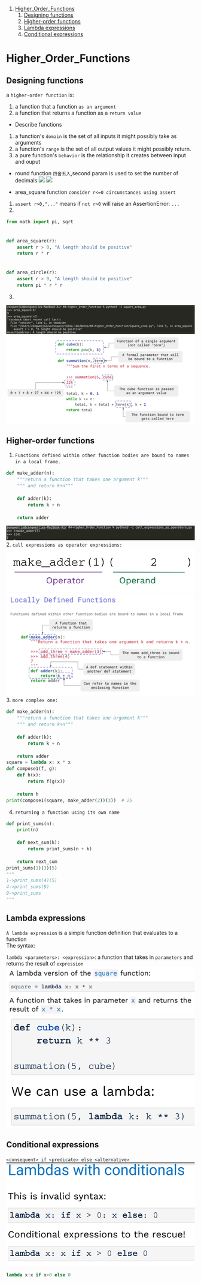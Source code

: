 1. [Higher_Order_Functions](#higher_order_functions)
   1. [Designing functions](#designing-functions)
   2. [Higher-order functions](#higher-order-functions)
   3. [Lambda expressions](#lambda-expressions)
   4. [Conditional expressions](#conditional-expressions)
# Higher_Order_Functions
## Designing functions
a `higher-order function` is:<br>
1. a function that a function `as an argument`
2. a function that returns a function as a `return value`

- Describe functions
1. a function's `domain` is the set of all inputs it might possibly take as arguments
2. a function's `range` is the set of all output values it might possibly return.
3. a pure function's `behavior` is the relationship it creates between input and ouput

- round function `四舍五入`,second param is used to set the number of decimals
![](../images/2022-04-23-09-56-33.png)
![](../images/2022-04-23-09-57-20.png)

- area_square function `consider r<=0 circumstances using assert`
1. `assert r>0,"..."` means if `not r>0` will raise an AssertionError: `...`
2. 
```py
from math import pi, sqrt


def area_square(r):
    assert r > 0, "A length should be positive"
    return r * r


def area_circle(r):
    assert r > 0, "A length should be positive"
    return pi * r * r
```
3. 
![](../../images/2022-04-23-10-07-32.png)
![](../../images/2022-04-23-14-14-03.png)

## Higher-order functions
1. `Functions defined within other function bodies are bound to names in a local frame.`
```py
def make_adder(n):
    """return a function that takes one argument k"""
    """ and return k+n"""

    def adder(k):
        return k + n

    return adder
```
![](../../images/2022-04-23-14-19-49.png)
2. `call expressions as operator expressions:`<br>
![](../../images/2022-04-23-14-21-15.png)
![](../../images/2022-04-23-14-23-54.png)
3. `more complex one:`<br>
```py
def make_adder(n):
    """return a function that takes one argument k"""
    """ and return k+n"""

    def adder(k):
        return k + n

    return adder
square = lambda x: x * x
def compose1(f, g):
    def h(x):
        return f(g(x))

    return h
print(compose1(square, make_adder(2))(3))  # 25
```
4. `returning a function using its own name`
```py
def print_sums(n):
    print(n)

    def next_sum(k):
        return print_sums(n + k)

    return next_sum
print_sums(1)(3)(5)
"""
1->print_sums(4)(5)
4->print_sums(9)
9->print_sums
"""
```
## Lambda expressions
`A lambda expression` is a simple function definition that evaluates to a function
<br>
The syntax:

`lambda <parameters>: <expression>`: a function that takes in `parameters` and returns the result of `expression`
<br>
![](../../images/2022-04-23-14-43-52.png)
![](../../images/2022-04-23-14-51-48.png)

## Conditional expressions
`<consequent> if <predicate> else <alternative>`
![](../../images/2022-04-23-14-53-07.png)
```py
lambda x:x if x>0 else 0
```